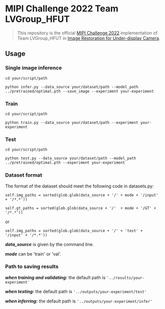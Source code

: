 # MIPI Challenge 2022 Team LVGroup_HFUT

> This repository is the official [MIPI Challenge 2022](http://mipi-challenge.org/#) implementation of Team LVGroup_HFUT in [Image Restoration for Under-display Camera](https://codalab.lisn.upsaclay.fr/competitions/4874).

## Usage

### Single image inference

`cd your/script/path`

`python infer.py --data_source your/dataset/path --model_path ../pretrained/optimal.pth --save_image --experiment your-experiment`

### Train

`cd your/script/path`

`python train.py --data_source your/dataset/path --experiment your-experiment`

### Test
`cd your/script/path`

`python test.py --data_source your/dataset/path --model_path ../pretrained/optimal.pth --experiment your-experiment`

### Dataset format

The format of the dataset should meet the following code in datasets.py:

`self.img_paths = sorted(glob.glob(data_source + '/' + mode + '/input' + '/*.*'))`

`self.gt_paths = sorted(glob.glob(data_source + '/'  + mode + '/GT' + '/*.*'))`

or

`self.img_paths = sorted(glob.glob(data_source + '/' + 'test' + '/input' + '/*.*'))`

***data_source*** is given by the command line.

***mode*** can be 'train' or 'val'.

### Path to saving results

***when training and validating:***  the default path is `'../results/your-experiment'`

***when testing:***  the default path is `'../outputs/your-experiment/test'`

***when inferring:***  the default path is `'../outputs/your-experiment/infer'`
